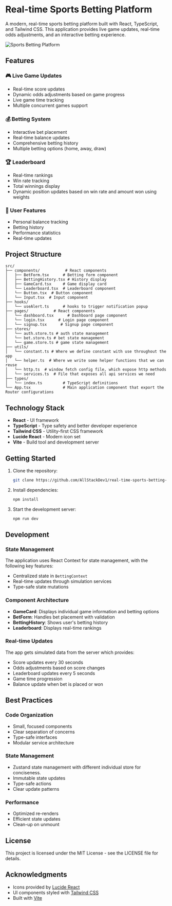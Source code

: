 # Real-time Sports Betting Platform

A modern, real-time sports betting platform built with React, TypeScript, and Tailwind CSS. This application provides live game updates, real-time odds adjustments, and an interactive betting experience.

![Sports Betting Platform](https://images.unsplash.com/photo-1518133910546-b6c2fb7d79e3?auto=format&fit=crop&q=80&w=2000)

## Features

### 🎮 Live Game Updates
- Real-time score updates
- Dynamic odds adjustments based on game progress
- Live game time tracking
- Multiple concurrent games support

### 💰 Betting System
- Interactive bet placement
- Real-time balance updates
- Comprehensive betting history
- Multiple betting options (home, away, draw)

### 🏆 Leaderboard
- Real-time rankings
- Win rate tracking
- Total winnings display
- Dynamic position updates based on win rate and amount won using weights

### 👤 User Features
- Personal balance tracking
- Betting history
- Performance statistics
- Real-time updates

## Project Structure

```
src/
├── components/           # React components
│   ├── BetForm.tsx      # Betting form component
│   ├── BettingHistory.tsx # History display
│   ├── GameCard.tsx     # Game display card
│   └── Leaderboard.tsx  # Leaderboard component
│   └── Button.tsx  # Button component
│   └── Input.tsx  # Input component
├── hooks/
│   └── useAlert.ts      # hooks to trigger notification popup
├── pages/           # React components
│   └── dashboard.tsx      # Dashboard page component
│   └── login.tsx      # Login page component
│   └── signup.tsx      # Signup page component
├── stores/
│   └── auth.store.ts # auth state management
│   └── bet.store.ts # bet state management
│   └── game.store.ts # game state management
├── utils/
│   └── constant.ts # Where we define constant with use throughout the app
│   └── helper.ts  # Where we write some helper functions that we can reuse
│   └── http.ts  # window fetch config file, which expose http methods
│   └── services.ts  # File that exposes all api services we need
├── types/
│   └── index.ts         # TypeScript definitions
└── App.tsx              # Main application component that export the Router configurations
```

## Technology Stack

- **React** - UI framework
- **TypeScript** - Type safety and better developer experience
- **Tailwind CSS** - Utility-first CSS framework
- **Lucide React** - Modern icon set
- **Vite** - Build tool and development server

## Getting Started

1. Clone the repository:
   ```bash
   git clone https://github.com/AllStackDev1/real-time-sports-betting-platform/tree/main
   ```

2. Install dependencies:
   ```bash
   npm install
   ```

3. Start the development server:
   ```bash
   npm run dev
   ```

## Development

### State Management
The application uses React Context for state management, with the following key features:
- Centralized state in `BettingContext`
- Real-time updates through simulation services
- Type-safe state mutations

### Component Architecture
- **GameCard**: Displays individual game information and betting options
- **BetForm**: Handles bet placement with validation
- **BettingHistory**: Shows user's betting history
- **Leaderboard**: Displays real-time rankings

### Real-time Updates
The app gets simulated data from the server which provides:
- Score updates every 30 seconds
- Odds adjustments based on score changes
- Leaderboard updates every 5 seconds
- Game time progression
- Balance update when bet is placed or won

## Best Practices

### Code Organization
- Small, focused components
- Clear separation of concerns
- Type-safe interfaces
- Modular service architecture

### State Management
- Zustand state management with different individual store for conciseness.
- Immutable state updates
- Type-safe actions
- Clear update patterns

### Performance
- Optimized re-renders
- Efficient state updates
- Clean-up on unmount

## License

This project is licensed under the MIT License - see the LICENSE file for details.

## Acknowledgments

- Icons provided by [Lucide React](https://lucide.dev)
- UI components styled with [Tailwind CSS](https://tailwindcss.com)
- Built with [Vite](https://vitejs.dev)